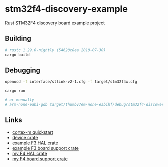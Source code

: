 # stm32f4-discovery-example
Rust STM32F4 discovery board example project

## Building

```bash
# rustc 1.29.0-nightly (54628c8ea 2018-07-30)
cargo build
```

## Debugging

```bash
openocd -f interface/stlink-v2-1.cfg -f target/stm32f4x.cfg
```

```bash
cargo run

# or manually
# arm-none-eabi-gdb target/thumbv7em-none-eabihf/debug/stm32f4-discovery-example
```

## Links

- [cortex-m quickstart](http://blog.japaric.io/quickstart/)
- [device crate](https://github.com/adamgreig/stm32-rs/tree/master/stm32f4)
- [example F3 HAL crate](https://github.com/japaric/stm32f30x-hal)
- [example F3 board support crate](https://github.com/japaric/f3)
- [my F4 HAL crate](https://github.com/jonlamb-gh/stm32f407-hal)
- [my F4 board support crate](https://github.com/jonlamb-gh/f4-bsp)
